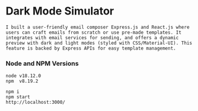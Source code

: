 # Dark Mode Simulator

```
I built a user-friendly email composer Express.js and React.js where users can craft emails from scratch or use pre-made templates. It integrates with email services for sending, and offers a dynamic preview with dark and light modes (styled with CSS/Material-UI). This feature is backed by Express APIs for easy template management.
```

### Node and NPM Versions

```
node v18.12.0
npm  v8.19.2
```

```
npm i
npm start
http://localhost:3000/
```
